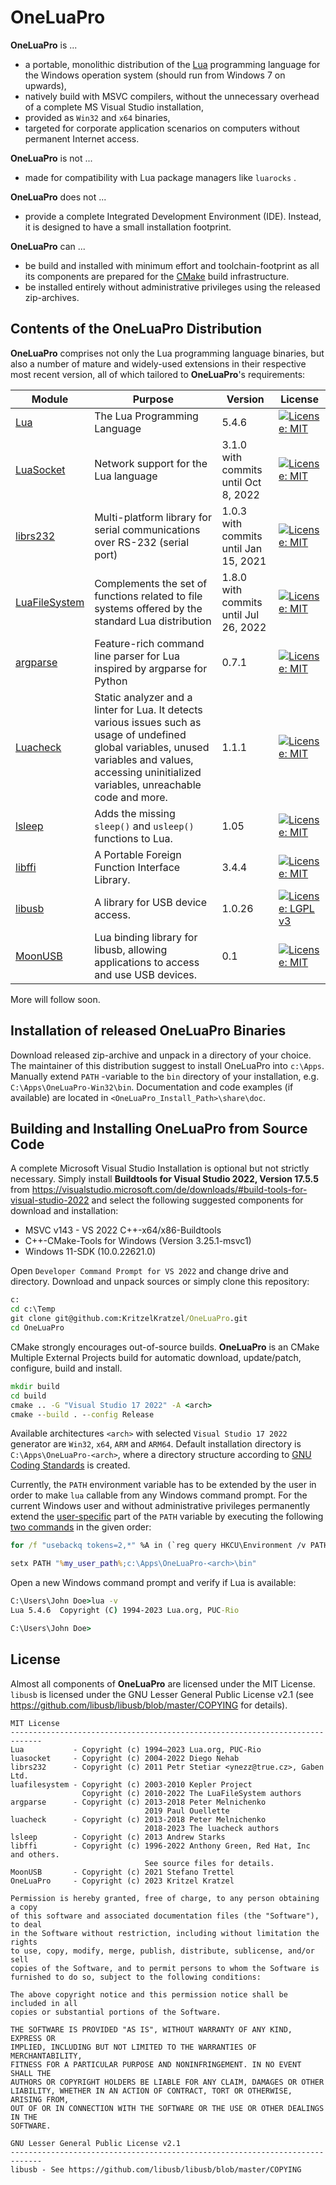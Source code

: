 # OneLuaPro
**OneLuaPro** is ...

- a portable, monolithic distribution of the [Lua](http://www.lua.org/) programming language for the Windows operation system (should run from Windows 7 on upwards),
- natively build with MSVC compilers, without the unnecessary overhead of a complete MS Visual Studio installation,
- provided as `Win32` and `x64` binaries,
- targeted for corporate application scenarios on computers without permanent Internet access.

**OneLuaPro** is not ...

- made for compatibility with Lua package managers like `luarocks` .

**OneLuaPro** does not ...

- provide a complete Integrated Development Environment (IDE). Instead, it is designed to have a small installation footprint.

**OneLuaPro** can ...

- be build and installed with minimum effort and toolchain-footprint as all its components are prepared for the [CMake](https://cmake.org/) build infrastructure.
- be installed entirely without administrative privileges using the released zip-archives.

## Contents of the OneLuaPro Distribution

**OneLuaPro** comprises not only the Lua programming language binaries, but also a number of mature and widely-used extensions in their respective most recent version, all of which tailored to **OneLuaPro**'s requirements:

| Module                                                       | Purpose                                                      | Version                               | License                                                      |
| ------------------------------------------------------------ | ------------------------------------------------------------ | ------------------------------------- | ------------------------------------------------------------ |
| [Lua](https://github.com/KritzelKratzel/lua)                 | The Lua Programming Language                                 | 5.4.6                                 | [![License: MIT](https://img.shields.io/badge/License-MIT-yellow.svg)](https://opensource.org/licenses/MIT) |
| [LuaSocket](https://github.com/KritzelKratzel/luasocket)     | Network support for the Lua language                         | 3.1.0 with commits until Oct 8, 2022  | [![License: MIT](https://img.shields.io/badge/License-MIT-yellow.svg)](https://opensource.org/licenses/MIT) |
| [librs232](https://github.com/KritzelKratzel/librs232)       | Multi-platform library for serial communications over RS-232 (serial port) | 1.0.3 with commits until Jan 15, 2021 | [![License: MIT](https://img.shields.io/badge/License-MIT-yellow.svg)](https://opensource.org/licenses/MIT) |
| [LuaFileSystem](https://github.com/KritzelKratzel/luafilesystem) | Complements the set of functions related to file systems offered by the standard Lua distribution | 1.8.0 with commits until Jul 26, 2022 | [![License: MIT](https://img.shields.io/badge/License-MIT-yellow.svg)](https://opensource.org/licenses/MIT) |
| [argparse](https://github.com/KritzelKratzel/argparse)       | Feature-rich command line parser for Lua inspired by argparse for Python | 0.7.1                                 | [![License: MIT](https://img.shields.io/badge/License-MIT-yellow.svg)](https://opensource.org/licenses/MIT) |
| [Luacheck](https://github.com/KritzelKratzel/luacheck)       | Static analyzer and a linter for Lua. It detects various issues such as usage of undefined global variables, unused variables and values, accessing uninitialized variables, unreachable code and more. | 1.1.1                                 | [![License: MIT](https://img.shields.io/badge/License-MIT-yellow.svg)](https://opensource.org/licenses/MIT) |
| [lsleep](https://github.com/KritzelKratzel/lsleep)           | Adds the missing `sleep()` and `usleep()` functions to Lua.  | 1.05                                  | [![License: MIT](https://img.shields.io/badge/License-MIT-yellow.svg)](https://opensource.org/licenses/MIT) |
| [libffi](https://github.com/KritzelKratzel/libffi)           | A Portable Foreign Function Interface Library.               | 3.4.4                                 | [![License: MIT](https://img.shields.io/badge/License-MIT-yellow.svg)](https://opensource.org/licenses/MIT) |
| [libusb](https://github.com/KritzelKratzel/libusb)           | A library for USB device access.                             | 1.0.26                                | [![License: LGPL v3](https://img.shields.io/badge/License-LGPL_v3-blue.svg)](https://www.gnu.org/licenses/lgpl-3.0) |
| [MoonUSB](https://github.com/KritzelKratzel/moonusb)         | Lua binding library for libusb, allowing applications to access and use USB devices. | 0.1                                   | [![License: MIT](https://img.shields.io/badge/License-MIT-yellow.svg)](https://opensource.org/licenses/MIT) |

More will follow soon.

## Installation of released OneLuaPro Binaries

Download released zip-archive and unpack in a directory of your choice. The maintainer of this distribution suggest to install OneLuaPro into `c:\Apps`. Manually extend `PATH` -variable to the `bin` directory of your installation, e.g. `C:\Apps\OneLuaPro-Win32\bin`. Documentation and code examples (if available) are located in `<OneLuaPro_Install_Path>\share\doc`.

## Building and Installing OneLuaPro from Source Code

A complete Microsoft Visual Studio Installation is optional but not strictly necessary. Simply install **Buildtools for Visual Studio 2022, Version 17.5.5** from https://visualstudio.microsoft.com/de/downloads/#build-tools-for-visual-studio-2022 and select  the following suggested components for download and installation:

- MSVC v143 - VS 2022 C++-x64/x86-Buildtools
- C++-CMake-Tools for Windows (Version 3.25.1-msvc1)
- Windows 11-SDK (10.0.22621.0) 

Open `Developer Command Prompt for VS 2022` and change drive and directory. Download and unpack sources or simply clone this repository:

```cmd
c:
cd c:\Temp
git clone git@github.com:KritzelKratzel/OneLuaPro.git
cd OneLuaPro
```

CMake strongly encourages out-of-source builds. **OneLuaPro** is an CMake Multiple External Projects build for automatic download, update/patch, configure, build and install.

```cmd
mkdir build
cd build
cmake .. -G "Visual Studio 17 2022" -A <arch>
cmake --build . --config Release
```

Available architectures `<arch>` with selected `Visual Studio 17 2022` generator are `Win32`, `x64`, `ARM` and `ARM64`. Default installation directory is `C:\Apps\OneLuaPro-<arch>`, where a directory structure according to [GNU Coding Standards](https://www.gnu.org/prep/standards/html_node/Directory-Variables.html) is created. 

Currently, the `PATH` environment variable has to be extended by the user in order to make `lua` callable from any Windows command prompt. For the current Windows user and without administrative privileges permanently extend the <u>user-specific</u> part of the `PATH` variable by executing the following [two commands](https://stackoverflow.com/questions/19287379/) in the given order:

```cmd
for /f "usebackq tokens=2,*" %A in (`reg query HKCU\Environment /v PATH`) do set my_user_path=%B

setx PATH "%my_user_path%;c:\Apps\OneLuaPro-<arch>\bin"
```

Open a new Windows command prompt and verify if Lua is available:

```cmd
C:\Users\John Doe>lua -v
Lua 5.4.6  Copyright (C) 1994-2023 Lua.org, PUC-Rio

C:\Users\John Doe>
```

## License

Almost all components of **OneLuaPro** are licensed under the MIT License. `libusb` is licensed under the GNU Lesser General Public License v2.1 (see https://github.com/libusb/libusb/blob/master/COPYING for details).

```MIT License
MIT License
-----------------------------------------------------------------------------
Lua           - Copyright (c) 1994–2023 Lua.org, PUC-Rio
luasocket     - Copyright (c) 2004-2022 Diego Nehab
librs232      - Copyright (c) 2011 Petr Stetiar <ynezz@true.cz>, Gaben Ltd.
luafilesystem - Copyright (c) 2003-2010 Kepler Project
                Copyright (c) 2010-2022 The LuaFileSystem authors
argparse      - Copyright (c) 2013-2018 Peter Melnichenko
                              2019 Paul Ouellette
luacheck      - Copyright (c) 2013-2018 Peter Melnichenko
                              2018-2023 The luacheck authors
lsleep        - Copyright (c) 2013 Andrew Starks
libffi        - Copyright (c) 1996-2022 Anthony Green, Red Hat, Inc and others.
                              See source files for details.
MoonUSB       - Copyright (c) 2021 Stefano Trettel
OneLuaPro     - Copyright (c) 2023 Kritzel Kratzel

Permission is hereby granted, free of charge, to any person obtaining a copy
of this software and associated documentation files (the "Software"), to deal
in the Software without restriction, including without limitation the rights
to use, copy, modify, merge, publish, distribute, sublicense, and/or sell
copies of the Software, and to permit persons to whom the Software is
furnished to do so, subject to the following conditions:

The above copyright notice and this permission notice shall be included in all
copies or substantial portions of the Software.

THE SOFTWARE IS PROVIDED "AS IS", WITHOUT WARRANTY OF ANY KIND, EXPRESS OR
IMPLIED, INCLUDING BUT NOT LIMITED TO THE WARRANTIES OF MERCHANTABILITY,
FITNESS FOR A PARTICULAR PURPOSE AND NONINFRINGEMENT. IN NO EVENT SHALL THE
AUTHORS OR COPYRIGHT HOLDERS BE LIABLE FOR ANY CLAIM, DAMAGES OR OTHER
LIABILITY, WHETHER IN AN ACTION OF CONTRACT, TORT OR OTHERWISE, ARISING FROM,
OUT OF OR IN CONNECTION WITH THE SOFTWARE OR THE USE OR OTHER DEALINGS IN THE
SOFTWARE.

GNU Lesser General Public License v2.1
-----------------------------------------------------------------------------
libusb - See https://github.com/libusb/libusb/blob/master/COPYING
```

